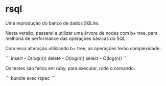 # rsql

Uma reprodução do banco de dados SQLite.

Nesta versão, passarei a utilizar uma árvore de nodes com b+ tree, para melhoria de performance das operações básicas do SQL.

Com essa alteração utilizando b+ tree, as operações terão complexidade:

´´´
insert - O(log(n))
delete - O(log(n))
select - O(log(n))
´´´


Os testes são feitos em ruby, para executar, rode o comando:

´´´
bundle exec rspec
´´´

